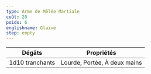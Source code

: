 ```yaml
---
type: Arme de Mêlée Martiale
coût: 20
poids: 6
englishname: Glaive
step: empty
---
```


| Dégâts          | Propriétés                   |
| --------------- | ---------------------------- |
| 1d10 tranchants | Lourde, Portée, À deux mains |
